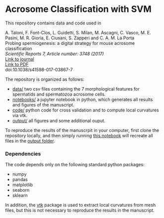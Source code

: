 # Acrosome Classification with SVM
This repository contains data and code used in  

A. Taloni, F. Font-Clos, L. Guidetti, S. Milan, M. Ascagni, C. Vasco, M. E. Pasini,  M. R. Gioria, E. Ciusani, S. Zapperi and C. A. M. La Porta  
Probing spermiogenesis: a digital strategy for mouse acrosome classification  
*Scientific Reports 7, Article number: 3748 (2017)*  
[Link to journal](https://www.nature.com/articles/s41598-017-03867-7)  
[Link to PDF](https://www.nature.com/articles/s41598-017-03867-7.pdf)  
doi:10.1038/s41598-017-03867-7  
  
The repository is organized as follows:

+ [data/](data/) two csv files containing the 7 morphological features for spermatids and spermatozoa acrosome cells.
+ [notebooks/](notebooks/) a jupyter notebook in python, which generates all results and figures of the manuscript.
+ [code/](code/) python code for cross validation and to compute local curvatures via vtk. 
+ [output/](output/) all figures and some additional ouput.

To reproduce the results of the manuscrpit in your computer, first clone the repository locally, and then simply running [this notebook](notebooks/Automatic_classification_SVM_acrosome_dataset.ipynb) will recreate all files in the [output folder](output/).

### Dependencies
The code depends only on the following standard python packages:
+ numpy
+ pandas
+ matplotlib
+ seaborn
+ sklearn

In addition, the [vtk](http://www.vtk.org/) package is used to extract local curvatures from mesh files, but this is not necessary to reproduce the results in the manuscript. 
